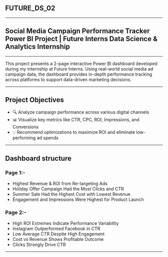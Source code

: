 <h2>FUTURE_DS_02</h2>
<hr>
<h2>Social Media Campaign Performance Tracker
Power BI Project | Future Interns Data Science & Analytics Internship</h2>
<hr>
This project presents a 2-page interactive Power BI dashboard developed during my internship at Future Interns. Using real-world social media ad campaign data, the dashboard provides in-depth performance tracking across platforms to support data-driven marketing decisions.
<hr>
<h2>Project Objectives</h2>
<ul>
<li>🔍 Analyze campaign performance across various digital channels</li>
<li>📊 Visualize key metrics like CTR, CPC, ROI, Impressions, and Conversions</li>
<li>💡 Recommend optimizations to maximize ROI and eliminate low-performing ad spends</li>
</ul>
<hr>
<h2>Dashboard structure</h2>
<h3>Page 1:-</h3>
<ul>
<li>Highest Revenue & ROI from Re-targeting Ads</li>
<li>Holiday Offer Campaign Had the Most Clicks and CTR</li>
<li>Summer Sale Had the Highest Cost with Lowest Revenue</li>
<li>Engagement and Impressions Were Highest for Product Launch</li>
</ul>
<h3>Page 2:-</h3>
<ul>
<li>High ROI Extremes Indicate Performance Variability </li>
<li>Instagram Outperformed Facebook in CTR</li>
<li>Low Average CTR Despite High Engagement</li>
<li>Cost vs Revenue Shows Profitable Outcome</li>
<li>Clicks Strongly Drive CTR</li>
</ul>
<hr>
